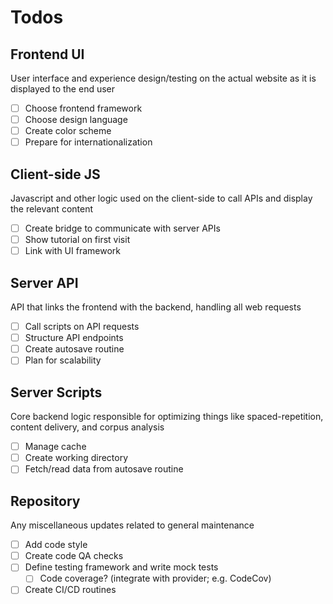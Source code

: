 # Todos

## Frontend UI

User interface and experience design/testing on the actual website as it is displayed to the end user

- [ ] Choose frontend framework
- [ ] Choose design language
- [ ] Create color scheme
- [ ] Prepare for internationalization

## Client-side JS

Javascript and other logic used on the client-side to call APIs and display the relevant content

- [ ] Create bridge to communicate with server APIs
- [ ] Show tutorial on first visit
- [ ] Link with UI framework

## Server API

API that links the frontend with the backend, handling all web requests

- [ ] Call scripts on API requests
- [ ] Structure API endpoints
- [ ] Create autosave routine
- [ ] Plan for scalability

## Server Scripts

Core backend logic responsible for optimizing things like spaced-repetition, content delivery, and corpus analysis

- [ ] Manage cache
- [ ] Create working directory
- [ ] Fetch/read data from autosave routine

## Repository

Any miscellaneous updates related to general maintenance

- [ ] Add code style
- [ ] Create code QA checks
- [ ] Define testing framework and write mock tests
  - [ ] Code coverage? (integrate with provider; e.g. CodeCov)
- [ ] Create CI/CD routines
